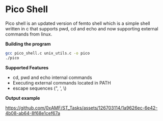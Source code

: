 # Pico Shell
Pico shell is an updated version of femto shell which is a simple shell written in c that supports pwd, cd and echo and now supporting external commands from linux.

**Building the program**

``` bash
gcc pico_shell.c unix_utils.c -o pico
./pico
```
**Supported Features**
* cd, pwd and echo internal commands
* Executing external commands located in PATH
* escape sequences (", ', \\)

**Output example**

https://github.com/0xAMF/ST_Tasks/assets/126703114/1a9626ec-6e42-4b08-ab64-8f68e1cef67a

